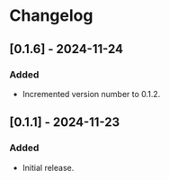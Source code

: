 # Changelog

## [0.1.6] - 2024-11-24
### Added
- Incremented version number to 0.1.2.

## [0.1.1] - 2024-11-23
### Added
- Initial release.